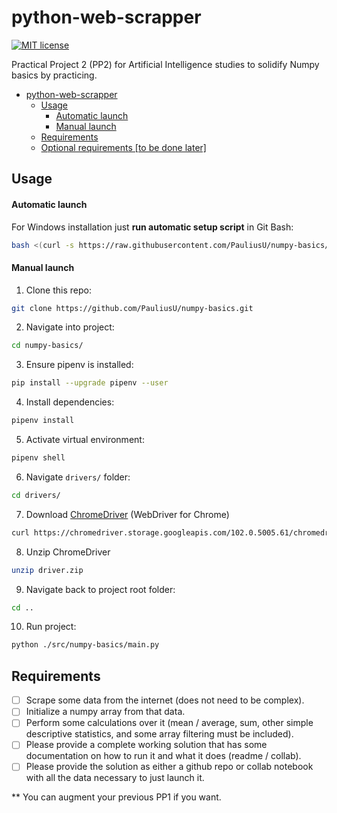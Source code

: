 # python-web-scrapper

[![MIT license](https://img.shields.io/badge/License-MIT-blue.svg)](https://github.com/PauliusU/balance_checker/blob/master/LICENSE)

Practical Project 2 (PP2) for Artificial Intelligence studies to
solidify Numpy basics by practicing.

<!-- TOC -->
* [python-web-scrapper](#python-web-scrapper)
  * [Usage](#usage)
      * [Automatic launch](#automatic-launch)
      * [Manual launch](#manual-launch)
  * [Requirements](#requirements)
  * [Optional requirements [to be done later]](#optional-requirements-to-be-done-later)
<!-- TOC -->

## Usage

#### Automatic launch
For Windows installation just **run automatic setup script** in Git Bash:
```bash
bash <(curl -s https://raw.githubusercontent.com/PauliusU/numpy-basics/master/setup.sh)
```

#### Manual launch

1. Clone this repo:
```bash
git clone https://github.com/PauliusU/numpy-basics.git
```

2. Navigate into project:
```bash
cd numpy-basics/
```

3. Ensure pipenv is installed:
```bash
pip install --upgrade pipenv --user
```

4. Install dependencies:
```bash
pipenv install
```

5. Activate virtual environment:
```bash
pipenv shell
```

6. Navigate `drivers/` folder:
```bash
cd drivers/
```

7. Download [ChromeDriver](https://sites.google.com/chromium.org/driver/) (WebDriver for Chrome)
```bash
curl https://chromedriver.storage.googleapis.com/102.0.5005.61/chromedriver_win32.zip -L -o driver.zip
```

8. Unzip ChromeDriver
```bash
unzip driver.zip
```

9. Navigate back to project root folder:
```bash
cd ..
```

10. Run project:
```bash
python ./src/numpy-basics/main.py
```

## Requirements

- [ ] Scrape some data from the internet (does not need to be complex).
- [ ] Initialize a numpy array from that data.
- [ ] Perform some calculations over it (mean / average, sum, other simple descriptive statistics, and some array filtering must be included).
- [ ] Please provide a complete working solution that has some documentation on how to run it and what it does (readme / collab).
- [ ] Please provide the solution as either a github repo or collab notebook with all the data necessary to just launch it.

** You can augment your previous PP1 if you want.